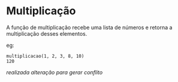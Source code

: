 # Multiplicação

A função de multiplicação recebe uma lista de números e retorna a multiplicação desses elementos.

eg:
```
multiplicacao(1, 2, 3, 8, 10)
120
```

*realizada alteração para gerar conflito*